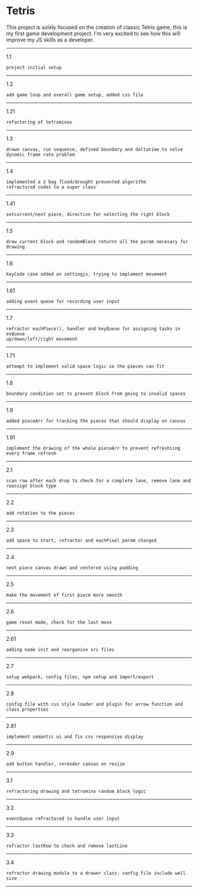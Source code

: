 # Tetris

This project is solely focused on the creation of classic Tetris game, this is my first game development project. I'm very excited to see how this will improve my JS skills as a developer.

-------------------------------------------------

1.1

    project initial setup
 
-------------------------------------------------

1.2

    add game loop and overall game setup, added css file
 
-------------------------------------------------

1.21

    refactoring of tetrominos
 
-------------------------------------------------

1.3

    drawn canvas, run sequence, defined boundary and deltatime to solve
    dynamic frame rate problem

-------------------------------------------------

1.4

    implemented a 5 bag flood/drought prevented algorithm
    refractored codes to a super class
 
-------------------------------------------------

1.41

    setcurrent/next piece, direction for selecting the right block
 
-------------------------------------------------

1.5

    draw current block and randomBlock returns all the param necesary for drawing
     
-------------------------------------------------

1.6

    keyCode case added on settingjs, trying to implement movement
 
-------------------------------------------------

1.61

    adding event queue for recording user input
 
-------------------------------------------------

1.7

    refractor eachPiece(), handler and keyQueue for assigning tasks in evQueue
    up/down/left/right movement
 
-------------------------------------------------

1.71

    attempt to implement valid space logic so the pieces can fit
     
-------------------------------------------------

1.8

    boundary condition set to prevent block from going to invalid spaces
     
-------------------------------------------------

1.9

    added pieceArr for tracking the pieces that should display on canvas
     
-------------------------------------------------

1.91

    implement the drawing of the whole pieceArr to prevent refreshiing every frame refresh
     
-------------------------------------------------

2.1

    scan row after each drop to check for a complete lane, remove lane and reassign block type
     
-------------------------------------------------

2.2

    add rotation to the pieces
     
-------------------------------------------------

2.3

    add space to start, refractor and eachPixel param changed
     
-------------------------------------------------

2.4

    next piece canvas drawn and centered using padding
     
-------------------------------------------------

2.5

    make the movement of first piece more smooth
     
-------------------------------------------------

2.6

    game reset mode, check for the last move
     
-------------------------------------------------

2.61

    adding node init and reorganise src files
     
-------------------------------------------------

2.7

    setup webpack, config files, npm setup and import/export
     
-------------------------------------------------

2.8

    config file with css style loader and plugin for arrow function and class properties
     
-------------------------------------------------

2.81

    implement semantic ui and fix css responsive display
     
-------------------------------------------------

2.9

    add button handler, rerender canvas on resize
     
-------------------------------------------------

3.1

    refractoring drawing and tetromino random block logic
     
-------------------------------------------------

3.2

    eventQueue refractored to handle user input
     
-------------------------------------------------

3.3

    refractor lastRow to check and remove lastLine
     
-------------------------------------------------

3.4

    refractor drawing module to a drawer class, config file include well size
     
-------------------------------------------------